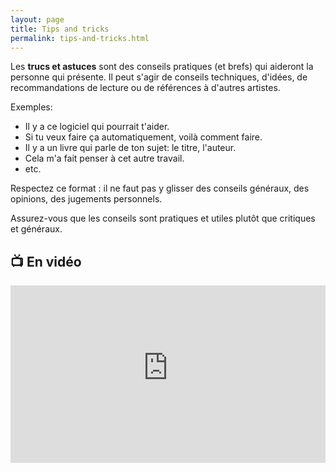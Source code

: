 ```yaml
---
layout: page
title: Tips and tricks
permalink: tips-and-tricks.html
---
```


Les **trucs et astuces** sont des conseils pratiques (et brefs) qui aideront la personne qui présente. Il peut s'agir de conseils techniques, d'idées, de recommandations de lecture ou de références à d'autres artistes. 

Exemples:

- Il y a ce logiciel qui pourrait t'aider.
- Si tu veux faire ça automatiquement, voilà comment faire.
- Il y a un livre qui parle de ton sujet: le titre, l'auteur.
- Cela m'a fait penser à cet autre travail.
- etc.

Respectez ce format : il ne faut pas y glisser des conseils généraux, des opinions, des jugements personnels. 

Assurez-vous que les conseils sont pratiques et utiles plutôt que critiques et généraux.

## 📺 En vidéo

<iframe width="100%" style="aspect-ratio: 16 / 9;" src="https://www.youtube-nocookie.com/embed/35mzeU5GkLg" title="YouTube video player" frameborder="0" allow="accelerometer; autoplay; clipboard-write; encrypted-media; gyroscope; picture-in-picture" allowfullscreen></iframe>
